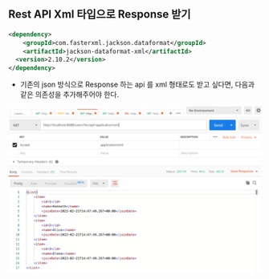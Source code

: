 ## Rest API Xml 타입으로 Response 받기

```xml
<dependency>
	<groupId>com.fasterxml.jackson.dataformat</groupId>
	<artifactId>jackson-dataformat-xml</artifactId>
  <version>2.10.2</version>
</dependency>		
```

* 기존의 json 방식으로 Response 하는 api 를 xml 형태로도 받고 싶다면, 다음과 같은 의존성을 추가해주어야 한다.

![postman_xml](../Img/xml_response.png)
